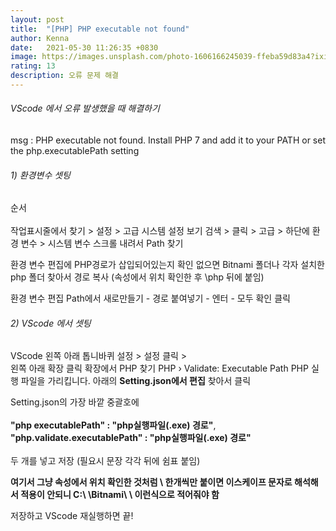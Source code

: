 ```yaml
---
layout: post
title:  "[PHP] PHP executable not found"
author: Kenna
date:   2021-05-30 11:26:35 +0830
image: https://images.unsplash.com/photo-1606166245039-ffeba59d83a4?ixid=MnwxMjA3fDB8MHxwaG90by1wYWdlfHx8fGVufDB8fHx8&ixlib=rb-1.2.1&auto=format&fit=crop&w=1284&q=80
rating: 13
description: 오류 문제 해결
---
```


###### VScode 에서 오류 발생했을 때 해결하기

msg : PHP executable not found. Install PHP 7 and add it to your PATH or set the php.executablePath setting

###### 1) 환경변수 셋팅

순서<br><br>
작업표시줄에서 찾기 > 설정 > 고급 시스템 설정 보기 검색 > 클릭 > 고급 > 하단에 환경 변수 > 시스템 변수 스크롤 내려서 Path 찾기

환경 변수 편집에 PHP경로가 삽입되어있는지 확인
없으면 Bitnami 폴더나 각자 설치한 php 폴더 찾아서 경로 복사
(속성에서 위치 확인한 후 \php 뒤에 붙임)

환경 변수 편집 Path에서 새로만들기 - 경로 붙여넣기 - 엔터 - 모두 확인 클릭

###### 2) VScode 에서 셋팅

VScode 왼쪽 아래 톱니바퀴 설정 > 설정 클릭 ><br>
왼쪽 아래 확장 클릭
확장에서 PHP 찾기
PHP › Validate: Executable Path PHP 실행 파일을 가리킵니다. 아래의 
**Setting.json에서 편집** 찾아서 클릭

Setting.json의 가장 바깥 중괄호에<br><br>
**"php executablePath" : "php실행파일(.exe) 경로"**,<br>
**"php.validate.executablePath" : "php실행파일(.exe) 경로"**<br><br>
두 개를 넣고 저장 (필요시 문장 각각 뒤에 쉼표 붙임)

**여기서 그냥 속성에서 위치 확인한 것처럼 \ 한개씩만 붙이면 이스케이프 문자로 해석해서 적용이 안되니 C:\ \Bitnami\ \ 이런식으로 적어줘야 함**

저장하고 
VScode 재실행하면 끝!